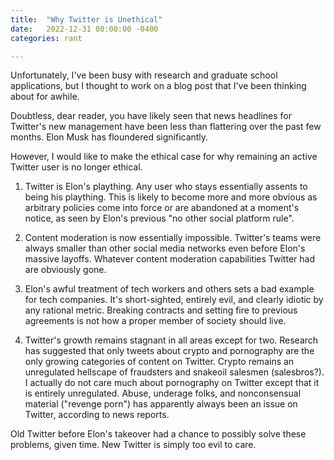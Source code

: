 ```yaml
---
title:  "Why Twitter is Unethical"
date:   2022-12-31 00:00:00 -0400
categories: rant

---
```


Unfortunately, I've been busy with research and graduate school applications, but I thought to work on a blog post that I've been thinking about for awhile.

Doubtless, dear reader, you have likely seen that news headlines for Twitter's new management have been less than flattering over the past few months. Elon Musk has floundered significantly.

However, I would like to make the ethical case for why remaining an active Twitter user is no longer ethical.

1. Twitter is Elon's plaything. Any user who stays essentially assents to being his plaything. This is likely to become more and more obvious as arbitrary policies come into force or are abandoned at a moment's notice, as seen by Elon's previous "no other social platform rule".

2. Content moderation is now essentially impossible. Twitter's teams were always smaller than other social media networks even before Elon's massive layoffs. Whatever content moderation capabilities Twitter had are obviously gone.

3. Elon's awful treatment of tech workers and others sets a bad example for tech companies. It's short-sighted, entirely evil, and clearly idiotic by any rational metric. Breaking contracts and setting fire to previous agreements is not how a proper member of society should live.

4. Twitter's growth remains stagnant in all areas except for two. Research has suggested that only tweets about crypto and  pornography are the only growing categories of content on Twitter. Crypto remains an unregulated hellscape of fraudsters and snakeoil salesmen (salesbros?). I actually do not care much about pornography on Twitter except that it is entirely unregulated. Abuse, underage folks, and nonconsensual material ("revenge porn") has apparently always been an issue on Twitter, according to news reports.

Old Twitter before Elon's takeover had a chance to possibly solve these problems, given time. New Twitter is simply too evil to care.